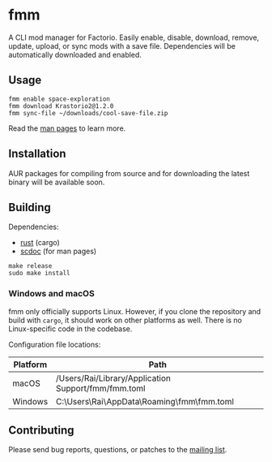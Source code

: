 # fmm

A CLI mod manager for Factorio. Easily enable, disable, download, remove,
update, upload, or sync mods with a save file. Dependencies will be
automatically downloaded and enabled.

## Usage

```
fmm enable space-exploration
fmm download Krastorio2@1.2.0
fmm sync-file ~/downloads/cool-save-file.zip
```

Read the [man pages](./man) to learn more.

## Installation

AUR packages for compiling from source and for downloading the latest binary
will be available soon.

## Building

Dependencies:
- [rust](https://rust-lang.org) (cargo)
- [scdoc](https://git.sr.ht/~sircmpwn/scdoc) (for man pages)

```
make release
sudo make install
```

### Windows and macOS

fmm only officially supports Linux. However, if you clone the repository and
build with `cargo`, it should work on other platforms as well. There is no
Linux-specific code in the codebase.

Configuration file locations:

| Platform | Path                                                |
| -------- | --------------------------------------------------- |
| macOS    | /Users/Rai/Library/Application Support/fmm/fmm.toml |
| Windows  | C:\Users\Rai\AppData\Roaming\fmm\fmm.toml           |

## Contributing

Please send bug reports, questions, or patches to the
[mailing list](https://lists.sr.ht/~raiguard/public-inbox).
